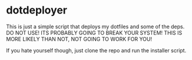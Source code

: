 # dotdeployer


This is just a simple script that deploys my dotfiles and some of the deps.
DO NOT USE!
ITS PROBABLY GOING TO BREAK YOUR SYSTEM!
THIS IS MORE LIKELY THAN NOT, NOT GOING TO WORK FOR YOU!

If you hate yourself though, just clone the repo and run the 
installer script.
